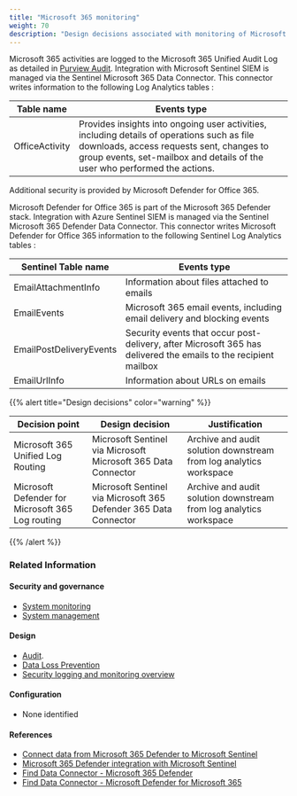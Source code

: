 ```yaml
---
title: "Microsoft 365 monitoring"
weight: 70
description: "Design decisions associated with monitoring of Microsoft 365 activities for system(s) built using ASD's Blueprint for Secure Cloud."
---
```


Microsoft 365 activities are logged to the Microsoft 365 Unified Audit Log as detailed in [Purview Audit](/design/shared-services/purview/audit). Integration with Microsoft Sentinel SIEM is managed via the Sentinel Microsoft 365 Data Connector. This connector writes information to the following Log Analytics tables :

| Table name     | Events type                                                                                                                                                                                                           |
| -------------- | --------------------------------------------------------------------------------------------------------------------------------------------------------------------------------------------------------------------- |
| OfficeActivity | Provides insights into ongoing user activities, including details of operations such as file downloads, access requests sent, changes to group events, set-mailbox and details of the user who performed the actions. |

Additional security is provided by Microsoft Defender for Office 365.

Microsoft Defender for Office 365 is part of the Microsoft 365 Defender stack. Integration with Azure Sentinel SIEM is managed via the Sentinel Microsoft 365 Defender Data Connector. This connector writes Microsoft Defender for Office 365 information to the following Sentinel Log Analytics tables :

| Sentinel Table name     | Events type                                                                                                     |
| ----------------------- | --------------------------------------------------------------------------------------------------------------- |
| EmailAttachmentInfo     | Information about files attached to emails                                                                      |
| EmailEvents             | Microsoft 365 email events, including email delivery and blocking events                                        |
| EmailPostDeliveryEvents | Security events that occur post-delivery, after Microsoft 365 has delivered the emails to the recipient mailbox |
| EmailUrlInfo            | Information about URLs on emails                                                                                |

{{% alert title="Design decisions" color="warning" %}}

| Decision point                                   | Design decision                                                  | Justification                                                      |
| ------------------------------------------------ | ---------------------------------------------------------------- | ------------------------------------------------------------------ |
| Microsoft 365 Unified Log Routing                | Microsoft Sentinel via Microsoft Microsoft 365 Data Connector    | Archive and audit solution downstream from log analytics workspace |
| Microsoft Defender for Microsoft 365 Log routing | Microsoft Sentinel via Microsoft 365 Defender 365 Data Connector | Archive and audit solution downstream from log analytics workspace |

{{% /alert %}}

### Related Information

#### Security and governance

- [System monitoring](/security-and-governance/system-security-plan/system-monitoring)
- [System management](/security-and-governance/system-security-plan/system-management)

#### Design

- [Audit](/design/shared-services/purview/audit).
- [Data Loss Prevention](/design/shared-services/purview/data-loss-prevention)
- [Security logging and monitoring overview](/design/platform/security/siem)

#### Configuration

- None identified

#### References

- [Connect data from Microsoft 365 Defender to Microsoft Sentinel](https://learn.microsoft.com/azure/sentinel/connect-microsoft-365-defender)
- [Microsoft 365 Defender integration with Microsoft Sentinel](https://learn.microsoft.com/azure/sentinel/microsoft-365-defender-sentinel-integration)
- [Find Data Connector - Microsoft 365 Defender](https://learn.microsoft.com/azure/sentinel/data-connectors-reference#microsoft-365-defender)
- [Find Data Connector - Microsoft Defender for Microsoft 365](https://learn.microsoft.com/azure/sentinel/data-connectors-reference#microsoft-defender-for-office-365)

